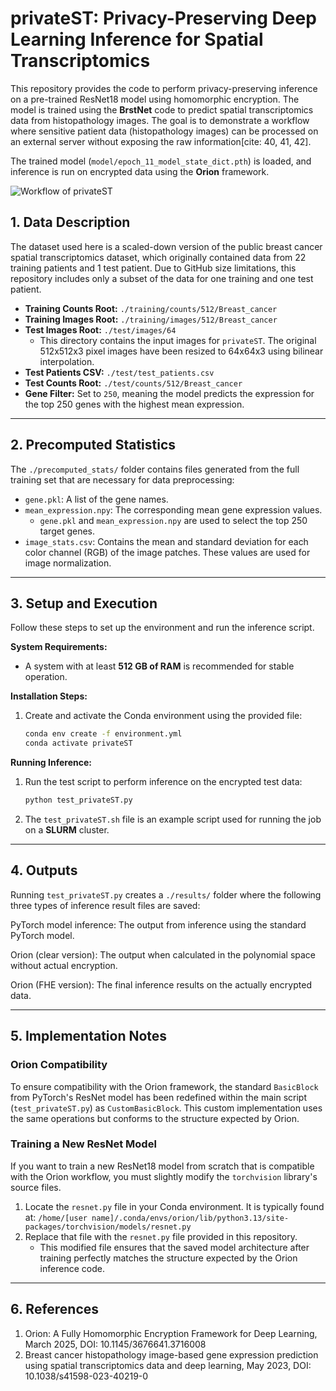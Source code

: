 # privateST: Privacy-Preserving Deep Learning Inference for Spatial Transcriptomics

This repository provides the code to perform privacy-preserving inference on a pre-trained ResNet18 model using homomorphic encryption. The model is trained using the **BrstNet** code to predict spatial transcriptomics data from histopathology images. The goal is to demonstrate a workflow where sensitive patient data (histopathology images) can be processed on an external server without exposing the raw information[cite: 40, 41, 42].

The trained model (`model/epoch_11_model_state_dict.pth`) is loaded, and inference is run on encrypted data using the **Orion** framework.

![Workflow of privateST](https://storage.googleapis.com/kms-space/privateST/figure1.png)

## 1. Data Description

The dataset used here is a scaled-down version of the public breast cancer spatial transcriptomics dataset, which originally contained data from 22 training patients and 1 test patient. Due to GitHub size limitations, this repository includes only a subset of the data for one training and one test patient.

* **Training Counts Root:** `./training/counts/512/Breast_cancer`
* **Training Images Root:** `./training/images/512/Breast_cancer`
* **Test Images Root:** `./test/images/64`
    * This directory contains the input images for `privateST`. The original 512x512x3 pixel images have been resized to 64x64x3 using bilinear interpolation.
* **Test Patients CSV:** `./test/test_patients.csv`
* **Test Counts Root:** `./test/counts/512/Breast_cancer`
* **Gene Filter:** Set to `250`, meaning the model predicts the expression for the top 250 genes with the highest mean expression.

---

## 2. Precomputed Statistics

The `./precomputed_stats/` folder contains files generated from the full training set that are necessary for data preprocessing:

* `gene.pkl`: A list of the gene names.
* `mean_expression.npy`: The corresponding mean gene expression values.
    * `gene.pkl` and `mean_expression.npy` are used to select the top 250 target genes.
* `image_stats.csv`: Contains the mean and standard deviation for each color channel (RGB) of the image patches. These values are used for image normalization.

---

## 3. Setup and Execution

Follow these steps to set up the environment and run the inference script.

**System Requirements:**
* A system with at least **512 GB of RAM** is recommended for stable operation.

**Installation Steps:**
1.  Create and activate the Conda environment using the provided file:
    ```bash
    conda env create -f environment.yml
    conda activate privateST
    ```

**Running Inference:**
1.  Run the test script to perform inference on the encrypted test data:
    ```bash
    python test_privateST.py
    ```
2.  The `test_privateST.sh` file is an example script used for running the job on a **SLURM** cluster.

---

## 4. Outputs
Running ```test_privateST.py``` creates a ```./results/``` folder where the following three types of inference result files are saved:

PyTorch model inference: The output from inference using the standard PyTorch model.

Orion (clear version): The output when calculated in the polynomial space without actual encryption.

Orion (FHE version): The final inference results on the actually encrypted data.

---

## 5. Implementation Notes

### Orion Compatibility

To ensure compatibility with the Orion framework, the standard `BasicBlock` from PyTorch's ResNet model has been redefined within the main script (`test_privateST.py`) as `CustomBasicBlock`. This custom implementation uses the same operations but conforms to the structure expected by Orion.

### Training a New ResNet Model

If you want to train a new ResNet18 model from scratch that is compatible with the Orion workflow, you must slightly modify the `torchvision` library's source files.

1.  Locate the `resnet.py` file in your Conda environment. It is typically found at:
    `/home/[user name]/.conda/envs/orion/lib/python3.13/site-packages/torchvision/models/resnet.py`
2.  Replace that file with the `resnet.py` file provided in this repository.
    * This modified file ensures that the saved model architecture after training perfectly matches the structure expected by the Orion inference code.
  
   
---
   
## 6. References
1. Orion: A Fully Homomorphic Encryption Framework for Deep Learning, March 2025, DOI: 10.1145/3676641.3716008
2. Breast cancer histopathology image-based gene expression prediction using spatial transcriptomics data and deep learning, May 2023, DOI: 10.1038/s41598-023-40219-0

